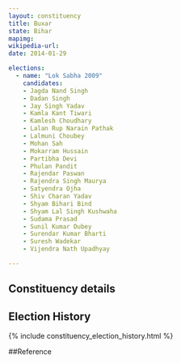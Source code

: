 ```yaml
---
layout: constituency
title: Buxar
state: Bihar
mapimg: 
wikipedia-url: 
date: 2014-01-29

elections: 
  - name: "Lok Sabha 2009"
    candidates: 
    - Jagda Nand Singh 
    - Dadan Singh 
    - Jay Singh Yadav 
    - Kamla Kant Tiwari 
    - Kamlesh Choudhary 
    - Lalan Rup Narain Pathak 
    - Lalmuni Choubey 
    - Mohan Sah 
    - Mokarram Hussain 
    - Partibha Devi 
    - Phulan Pandit 
    - Rajendar Paswan 
    - Rajendra Singh Maurya 
    - Satyendra Ojha 
    - Shiv Charan Yadav 
    - Shyam Bihari Bind 
    - Shyam Lal Singh Kushwaha 
    - Sudama Prasad 
    - Sunil Kumar Dubey 
    - Surendar Kumar Bharti 
    - Suresh Wadekar 
    - Vijendra Nath Upadhyay 

---
```

## Constituency details


## Election History
{% include constituency_election_history.html %}

##Reference
